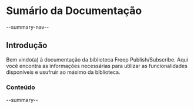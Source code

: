# Sumário da Documentação

--summary-nav--

## Introdução

Bem vindo(a) à documentação da biblioteca Freep Publish/Subscribe. Aqui você encontra as informações
necessárias para utilizar as funcionalidades disponíveis e usufruir ao máximo da biblioteca.

### Conteúdo

--summary--
